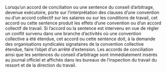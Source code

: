 Lorsqu’un accord de conciliation ou une sentence du conseil d’arbitrage, devenue exécutoire, porte sur l’interprétation des clauses d’une convention ou d’un accord collectif sur les salaires ou sur les conditions de travail, cet accord ou cette sentence produit les effets d’une convention ou d’un accord collectif de travail.
Si l’accord ou la sentence est intervenu en vue de régler un conflit survenu dans une branche d’activités où une convention collective a été étendue, cet accord ou cette sentence doit, à la demande des organisations syndicales signataires de la convention collective étendue, faire l’objet d’un arrêté d’extension.
Les accords de conciliation ainsi que les sentences du conseil d’arbitrage sont immédiatement insérés au journal officiel et affichés dans les bureaux de l’inspection du travail du ressort et de la direction du travail.